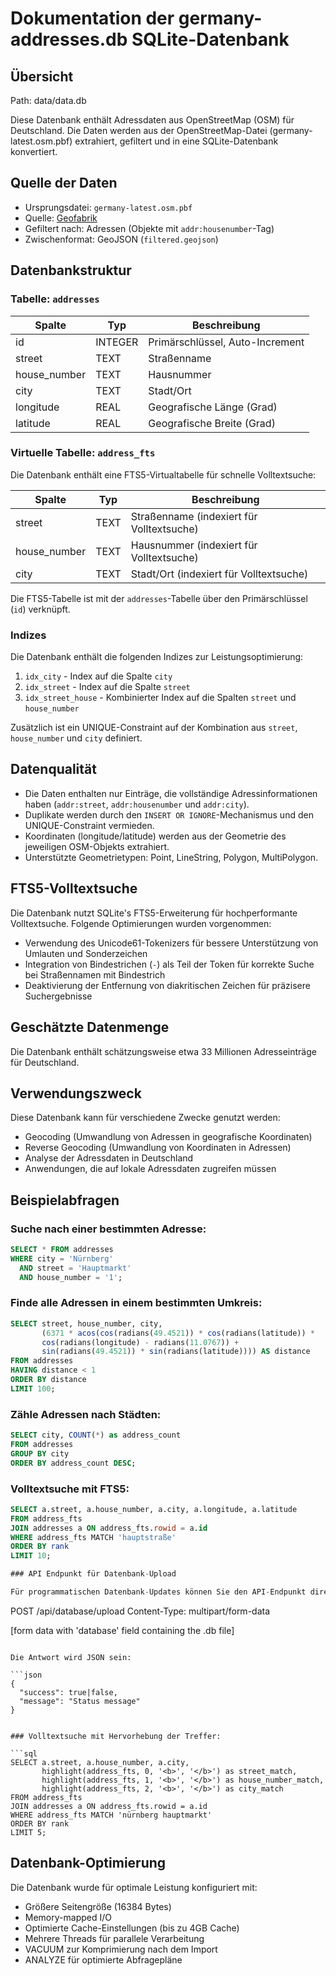 # Dokumentation der germany-addresses.db SQLite-Datenbank

## Übersicht

Path: data/data.db

Diese Datenbank enthält Adressdaten aus OpenStreetMap (OSM) für Deutschland. Die Daten werden aus der OpenStreetMap-Datei (germany-latest.osm.pbf) extrahiert, gefiltert und in eine SQLite-Datenbank konvertiert.

## Quelle der Daten

- Ursprungsdatei: `germany-latest.osm.pbf`
- Quelle: [Geofabrik](https://download.geofabrik.de/europe/germany-latest.osm.pbf)
- Gefiltert nach: Adressen (Objekte mit `addr:housenumber`-Tag)
- Zwischenformat: GeoJSON (`filtered.geojson`)

## Datenbankstruktur

### Tabelle: `addresses`

| Spalte        | Typ    | Beschreibung                       |
|---------------|--------|-----------------------------------|
| id            | INTEGER| Primärschlüssel, Auto-Increment    |
| street        | TEXT   | Straßenname                        |
| house_number  | TEXT   | Hausnummer                         |
| city          | TEXT   | Stadt/Ort                          |
| longitude     | REAL   | Geografische Länge (Grad)          |
| latitude      | REAL   | Geografische Breite (Grad)         |

### Virtuelle Tabelle: `address_fts`

Die Datenbank enthält eine FTS5-Virtualtabelle für schnelle Volltextsuche:

| Spalte        | Typ    | Beschreibung                       |
|---------------|--------|-----------------------------------|
| street        | TEXT   | Straßenname (indexiert für Volltextsuche) |
| house_number  | TEXT   | Hausnummer (indexiert für Volltextsuche)  |
| city          | TEXT   | Stadt/Ort (indexiert für Volltextsuche)   |

Die FTS5-Tabelle ist mit der `addresses`-Tabelle über den Primärschlüssel (`id`) verknüpft.

### Indizes

Die Datenbank enthält die folgenden Indizes zur Leistungsoptimierung:

1. `idx_city` - Index auf die Spalte `city`
2. `idx_street` - Index auf die Spalte `street`
3. `idx_street_house` - Kombinierter Index auf die Spalten `street` und `house_number`

Zusätzlich ist ein UNIQUE-Constraint auf der Kombination aus `street`, `house_number` und `city` definiert.


## Datenqualität

- Die Daten enthalten nur Einträge, die vollständige Adressinformationen haben (`addr:street`, `addr:housenumber` und `addr:city`).
- Duplikate werden durch den `INSERT OR IGNORE`-Mechanismus und den UNIQUE-Constraint vermieden.
- Koordinaten (longitude/latitude) werden aus der Geometrie des jeweiligen OSM-Objekts extrahiert.
- Unterstützte Geometrietypen: Point, LineString, Polygon, MultiPolygon.

## FTS5-Volltextsuche

Die Datenbank nutzt SQLite's FTS5-Erweiterung für hochperformante Volltextsuche. Folgende Optimierungen wurden vorgenommen:

- Verwendung des Unicode61-Tokenizers für bessere Unterstützung von Umlauten und Sonderzeichen
- Integration von Bindestrichen (`-`) als Teil der Token für korrekte Suche bei Straßennamen mit Bindestrich
- Deaktivierung der Entfernung von diakritischen Zeichen für präzisere Suchergebnisse


## Geschätzte Datenmenge

Die Datenbank enthält schätzungsweise etwa 33 Millionen Adresseinträge für Deutschland.

## Verwendungszweck

Diese Datenbank kann für verschiedene Zwecke genutzt werden:

- Geocoding (Umwandlung von Adressen in geografische Koordinaten)
- Reverse Geocoding (Umwandlung von Koordinaten in Adressen)
- Analyse der Adressdaten in Deutschland
- Anwendungen, die auf lokale Adressdaten zugreifen müssen

## Beispielabfragen

### Suche nach einer bestimmten Adresse:

```sql
SELECT * FROM addresses 
WHERE city = 'Nürnberg' 
  AND street = 'Hauptmarkt' 
  AND house_number = '1';
```

### Finde alle Adressen in einem bestimmten Umkreis:

```sql
SELECT street, house_number, city,
       (6371 * acos(cos(radians(49.4521)) * cos(radians(latitude)) * 
       cos(radians(longitude) - radians(11.0767)) + 
       sin(radians(49.4521)) * sin(radians(latitude)))) AS distance 
FROM addresses 
HAVING distance < 1 
ORDER BY distance 
LIMIT 100;
```

### Zähle Adressen nach Städten:

```sql
SELECT city, COUNT(*) as address_count 
FROM addresses 
GROUP BY city 
ORDER BY address_count DESC;
```

### Volltextsuche mit FTS5:

```sql
SELECT a.street, a.house_number, a.city, a.longitude, a.latitude
FROM address_fts
JOIN addresses a ON address_fts.rowid = a.id
WHERE address_fts MATCH 'hauptstraße'
ORDER BY rank
LIMIT 10;

### API Endpunkt für Datenbank-Upload

Für programmatischen Datenbank-Updates können Sie den API-Endpunkt direkt verwenden:

```
POST /api/database/upload
Content-Type: multipart/form-data

[form data with 'database' field containing the .db file]
```

Die Antwort wird JSON sein:

```json
{
  "success": true|false,
  "message": "Status message"
}
```
```

### Volltextsuche mit Hervorhebung der Treffer:

```sql
SELECT a.street, a.house_number, a.city,
       highlight(address_fts, 0, '<b>', '</b>') as street_match,
       highlight(address_fts, 1, '<b>', '</b>') as house_number_match,
       highlight(address_fts, 2, '<b>', '</b>') as city_match
FROM address_fts
JOIN addresses a ON address_fts.rowid = a.id
WHERE address_fts MATCH 'nürnberg hauptmarkt'
ORDER BY rank
LIMIT 5;
```

## Datenbank-Optimierung

Die Datenbank wurde für optimale Leistung konfiguriert mit:
- Größere Seitengröße (16384 Bytes)
- Memory-mapped I/O
- Optimierte Cache-Einstellungen (bis zu 4GB Cache)
- Mehrere Threads für parallele Verarbeitung
- VACUUM zur Komprimierung nach dem Import
- ANALYZE für optimierte Abfragepläne